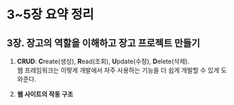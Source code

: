 # 3~5장 요약 정리

## 3장. 장고의 역할을 이해하고 장고 프로젝트 만들기

1. **CRUD**: **C**reate(생성), **R**ead(조회), **U**pdate(수정), **D**elete(삭제). <br>
웹 프레임워크는 이렇게 개발에서 자주 사용하는 기능을 더 쉽게 개발할 수 있게 도와준다.

2. **웹 사이트의 작동 구조**
